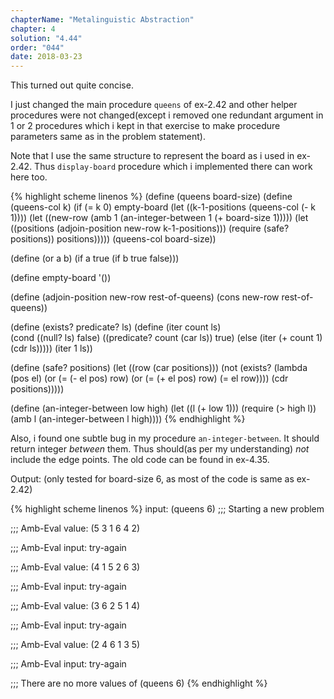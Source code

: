 ```yaml
---
chapterName: "Metalinguistic Abstraction"
chapter: 4
solution: "4.44"
order: "044"
date: 2018-03-23 
---
```


This turned out quite concise. 

I just changed the main procedure `queens` of ex-2.42 and other helper procedures were not changed(except i removed one redundant argument in 1 or 2 procedures which i kept in that exercise to make procedure parameters same as in the problem statement).

Note that I use the same structure to represent the board as i used in ex-2.42. Thus `display-board` procedure which i implemented there can work here too.

{% highlight scheme linenos %}
(define (queens board-size)
  (define (queens-col k)
	(if (= k 0)
		empty-board
		(let ((k-1-positions (queens-col (- k 1))))
		  (let ((new-row (amb 1 (an-integer-between 1 (+ board-size 1)))))
			(let ((positions (adjoin-position new-row k-1-positions)))
			  (require (safe? positions))
			  positions)))))
  (queens-col board-size))

(define (or a b)
  (if a
	  true
	  (if b true false)))

(define empty-board '())

(define (adjoin-position new-row rest-of-queens) (cons new-row rest-of-queens))

(define (exists? predicate? ls)
   (define (iter count ls)      
      (cond ((null? ls) false)
           ((predicate? count (car ls)) true)
           (else (iter (+ count 1) (cdr ls)))))
   (iter 1 ls))

(define (safe? positions)
  (let ((row (car positions)))
     (not
        (exists?
           (lambda (pos el)
               (or
                  (= (- el pos) row)
                  (or
				   (= (+ el pos) row)
                   (= el row)))) 
           (cdr positions)))))

(define (an-integer-between low high)
  (let ((l (+ low 1)))
	(require (> high l))
	(amb l (an-integer-between l high))))
{% endhighlight %}

Also, i found one subtle bug in my procedure `an-integer-between`. It should return integer *between* them. Thus should(as per my understanding) *not* include the edge points. The old code can be found in ex-4.35.

Output:
(only tested for board-size 6, as most of the code is same as ex-2.42)

{% highlight scheme linenos %}
input:
(queens 6)
;;; Starting a new problem 

;;; Amb-Eval value:
(5 3 1 6 4 2)

;;; Amb-Eval input:
try-again

;;; Amb-Eval value:
(4 1 5 2 6 3)

;;; Amb-Eval input:
try-again

;;; Amb-Eval value:
(3 6 2 5 1 4)

;;; Amb-Eval input:
try-again

;;; Amb-Eval value:
(2 4 6 1 3 5)

;;; Amb-Eval input:
try-again

;;; There are no more values of
(queens 6)
{% endhighlight %}
